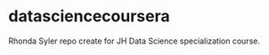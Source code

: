datasciencecoursera
===================

Rhonda Syler repo create for JH Data Science specialization course. 
